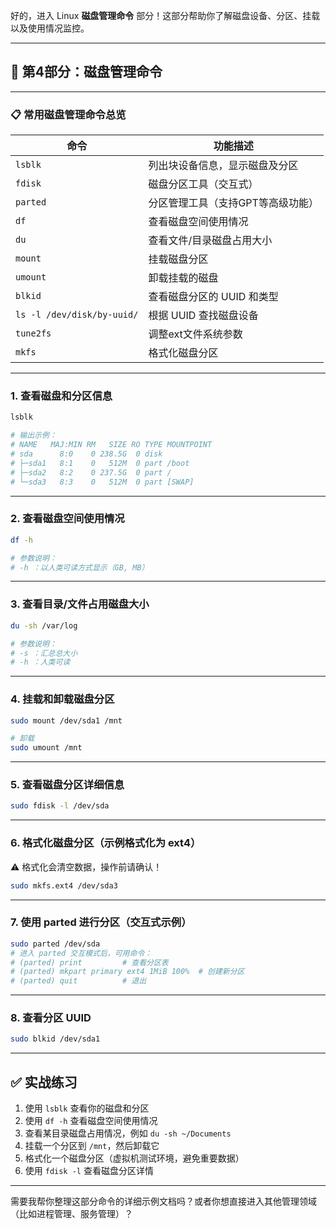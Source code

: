 好的，进入 Linux **磁盘管理命令** 部分！这部分帮助你了解磁盘设备、分区、挂载以及使用情况监控。

---

## 💽 第4部分：磁盘管理命令

---

### 📋 常用磁盘管理命令总览

| 命令                         | 功能描述               |
| -------------------------- | ------------------ |
| `lsblk`                    | 列出块设备信息，显示磁盘及分区    |
| `fdisk`                    | 磁盘分区工具（交互式）        |
| `parted`                   | 分区管理工具（支持GPT等高级功能） |
| `df`                       | 查看磁盘空间使用情况         |
| `du`                       | 查看文件/目录磁盘占用大小      |
| `mount`                    | 挂载磁盘分区             |
| `umount`                   | 卸载挂载的磁盘            |
| `blkid`                    | 查看磁盘分区的 UUID 和类型   |
| `ls -l /dev/disk/by-uuid/` | 根据 UUID 查找磁盘设备     |
| `tune2fs`                  | 调整ext文件系统参数        |
| `mkfs`                     | 格式化磁盘分区            |

---

### 1. 查看磁盘和分区信息

```bash
lsblk

# 输出示例：
# NAME   MAJ:MIN RM   SIZE RO TYPE MOUNTPOINT
# sda      8:0    0 238.5G  0 disk 
# ├─sda1   8:1    0   512M  0 part /boot
# ├─sda2   8:2    0 237.5G  0 part /
# └─sda3   8:3    0   512M  0 part [SWAP]
```

---

### 2. 查看磁盘空间使用情况

```bash
df -h

# 参数说明：
# -h ：以人类可读方式显示（GB, MB）
```

---

### 3. 查看目录/文件占用磁盘大小

```bash
du -sh /var/log

# 参数说明：
# -s ：汇总总大小
# -h ：人类可读
```

---

### 4. 挂载和卸载磁盘分区

```bash
sudo mount /dev/sda1 /mnt

# 卸载
sudo umount /mnt
```

---

### 5. 查看磁盘分区详细信息

```bash
sudo fdisk -l /dev/sda
```

---

### 6. 格式化磁盘分区（示例格式化为 ext4）

⚠️ 格式化会清空数据，操作前请确认！

```bash
sudo mkfs.ext4 /dev/sda3
```

---

### 7. 使用 parted 进行分区（交互式示例）

```bash
sudo parted /dev/sda
# 进入 parted 交互模式后，可用命令：
# (parted) print         # 查看分区表
# (parted) mkpart primary ext4 1MiB 100%  # 创建新分区
# (parted) quit          # 退出
```

---

### 8. 查看分区 UUID

```bash
sudo blkid /dev/sda1
```

---

## ✅ 实战练习

1. 使用 `lsblk` 查看你的磁盘和分区
2. 使用 `df -h` 查看磁盘空间使用情况
3. 查看某目录磁盘占用情况，例如 `du -sh ~/Documents`
4. 挂载一个分区到 `/mnt`，然后卸载它
5. 格式化一个磁盘分区（虚拟机测试环境，避免重要数据）
6. 使用 `fdisk -l` 查看磁盘分区详情

---

需要我帮你整理这部分命令的详细示例文档吗？或者你想直接进入其他管理领域（比如进程管理、服务管理）？
